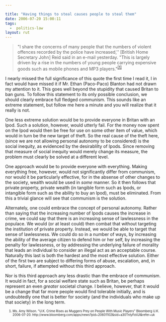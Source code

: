 ```yaml
---

title: "Having things to steal causes people to steal them"
date: 2006-07-20 15:00:11
tags:
  -  politics-law
layout: rut
---
```


<blockquote>"I share the concerns of many people that the numbers of violent offences recorded by the police have increased,'' [British Home Secretary John] Reid said in an e-mail yesterday.  "This is largely driven by a rise in the numbers of young people carrying expensive goods such as mobile phones and MP3 players."<sup><a title="Bloomberg.com: U.K. : U.K. Crime Rises as Muggers Prey on People With Music Players" href="http://www.bloomberg.com/apps/news?pid=20601102&sid=a30TnIyFoVJI&refer=uk">[1]</a></sup></blockquote>
I nearly missed the full significance of this quote the first time I read it, I in fact would have missed it if Mr. Ethan (Paco-Paco) Blanton had not drawn my attention to it.  This goes well beyond the stupidity that caused Britan to ban guns.  To follow this statement to its only possible conclusion, we should clearly embrace full fledged communism.  This sounds like an extreme statement, but follow me here a minute and you will realize that it really is not.

One less extreme solution would be to provide everyone in Britan with an Ipod.  Such a solution, however, would utterly fail.  For the money now spent on the Ipod would then be free for use on some other item of value, which would in turn be the new target of theft.  So the real cause of the theft here, (since we are not allowing personal autonomy to be considered) is the social inequity, as evidenced by the desirablilty of Ipods.  Since removing that measure of social inequity would merely change its measure, the problem must clearly be solved at a different level.

One approach would be to provide everyone with everything.  Making everything free, however, would not significantly differ from communism, nor would it be particularly effective, for in the absense of other changes to the society, wealth would be used in <em>some</em> manner.  So it then follows that private property, private wealth (in tangible form such as Ipods, or intangible form such as the ability to buy an Ipod), must be eliminated.  From this a trivial glance will see that communism is the solution.

Alternately, one could embrace the concept of personal autonomy.  Rather than saying that the increasing number of Ipods causes the increase in crime, we could say that there is an increasing sense of lawlessness in the populace.  We would (or at least could) then combat that without targeting the institution of private property.  Instead, we would be able to target that sense of lawlessness.  We could do so in a number of ways, by increasing the ability of the average citizen to defend him or her self, by increasing the penalty for lawlessness, or by addressing the underlying failure of morality that leads an individual to consider an illegal act as an acceptable course.   Naturally this last is both the hardest and the most effective solution.  Either of the first two are subject to differing forms of abuse, escalation, and, in short, failure, if attempted without this third approach.

Nor is this third approach any less drastic than the embrace of communism.  It would in fact, for a social welfare state such as Britan, be perhaps represent an even <em>greater</em> societal change.  I believe, however, that it would be a change that far more people would find tolerable initially, and is undoubtedly one that is better for society (and the individuals who make up that society) in the long term.
<ol><font size="-2">
	<li><font size="-2">Ms. Amy Wilson.  "U.K. Crime Rises as Muggers Prey on People With Music Players"  Bloomberg U.K. 2006-07-20.  http://www.bloomberg.com/apps/news?pid=20601102&sid=a30TnIyFoVJI&refer=uk</font></li>
</font></ol>

